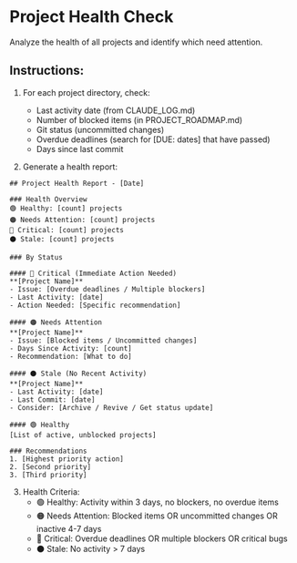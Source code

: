 # Project Health Check

Analyze the health of all projects and identify which need attention.

## Instructions:
1. For each project directory, check:
   - Last activity date (from CLAUDE_LOG.md)
   - Number of blocked items (in PROJECT_ROADMAP.md)
   - Git status (uncommitted changes)
   - Overdue deadlines (search for [DUE: dates] that have passed)
   - Days since last commit

2. Generate a health report:

```
## Project Health Report - [Date]

### Health Overview
🟢 Healthy: [count] projects
🟠 Needs Attention: [count] projects  
🔴 Critical: [count] projects
⚫ Stale: [count] projects

### By Status

#### 🔴 Critical (Immediate Action Needed)
**[Project Name]**
- Issue: [Overdue deadlines / Multiple blockers]
- Last Activity: [date]
- Action Needed: [Specific recommendation]

#### 🟠 Needs Attention
**[Project Name]**
- Issue: [Blocked items / Uncommitted changes]
- Days Since Activity: [count]
- Recommendation: [What to do]

#### ⚫ Stale (No Recent Activity)
**[Project Name]**
- Last Activity: [date]
- Last Commit: [date]
- Consider: [Archive / Revive / Get status update]

#### 🟢 Healthy
[List of active, unblocked projects]

### Recommendations
1. [Highest priority action]
2. [Second priority]
3. [Third priority]
```

3. Health Criteria:
   - 🟢 Healthy: Activity within 3 days, no blockers, no overdue items
   - 🟠 Needs Attention: Blocked items OR uncommitted changes OR inactive 4-7 days
   - 🔴 Critical: Overdue deadlines OR multiple blockers OR critical bugs
   - ⚫ Stale: No activity > 7 days